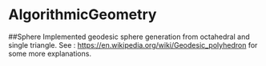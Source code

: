 # AlgorithmicGeometry



##Sphere
Implemented geodesic sphere generation from octahedral and single triangle. See : https://en.wikipedia.org/wiki/Geodesic_polyhedron for some more explanations. 

